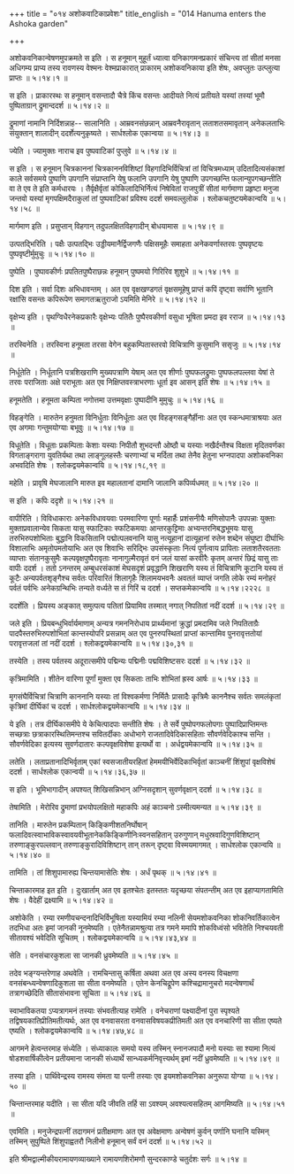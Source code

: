 +++
title = "०१४ अशोकवाटिकाप्रवेशः"
title_english = "014 Hanuma enters the Ashoka garden"

+++


अशोकवनिकान्वेषणमुपक्रमते स इति । स हनूमान् मुहूर्तं ध्यात्वा
वनिकागमनप्रकारं संचिन्त्य तां सीतां मनसा अधिगम्य प्राप्य तस्य रावणस्य
वेश्मनः वेश्मप्राकारात् प्राकारम् अशोकवनिकाया इति शेषः, अवप्लुतः
उत्प्लुत्या प्राप्तः  ॥  ५।१४।१  ॥   

स इति । प्राकारस्थः स हनूमान् वसन्तादौ चैत्रे किंच वसन्तः आदीयते नित्यं
प्रतीयते यस्यां तस्यां भूमौ पुष्पिताग्रान् द्रुमान्ददर्श  ॥  ५।१४।२  ॥   

  

द्रुमाणां नामानि निर्दिशन्नाह-- सालानिति । आम्रवनसंछन्नान्
आम्रवनैरावृतान् लताशतसमावृतान् अनेकलताभिः संयुक्तान् शालादीन्
ददर्शेत्यनुकृष्यते । सार्धश्लोक एकान्वया  ॥  ५।१४।३  ॥   

  

ज्येति । ज्यामुक्तः नाराच इव पुष्पवाटिकां पुप्लुवे  ॥  ५।१४।४  ॥   

  

स इति । स हनूमान् चित्रकाननां चित्रकाननविशिष्टां विहगादिभिर्विचित्रां
तां विचित्रमध्याम् उदितादित्यसंकाशां काले सर्वसमये पुष्पाणि उपगानि
संप्राप्तानि येषु फलानि उपगानि येषु पुष्पाणि उपगच्छन्ति
फलान्युपगच्छन्तीति वा ते एव ते इति कर्मधारयः । तैर्वृक्षैर्वृतां
कोकिलादिभिर्नित्यं निषेवितां राजपुत्रीं सीतां मार्गमाणा प्रहृष्टा मनुजा
जन्तवो यस्यां मृगपक्षिमदैराकुलां तां पुष्पवाटिकां प्रविश्य ददर्श
समवल्लुलोक । श्लोकचतुष्टयमेकान्वयि  ॥  ५।१४।५८  ॥   

  

मार्गमाण इति । प्रसुप्तान् विहगान् तदुपलक्षितविहगादीन् बोधयामास  ॥ 
५।१४।९  ॥   

  

उत्पतद्भिरिति । पक्षैः उत्पतद्भिः उड्डीयमानैर्द्विजगणैः पक्षिसमूहैः
समाहता अनेकवर्णास्तरवः पुष्पवृष्टयः पुष्पवृष्टीर्मुमुचुः  ॥  ५।१४।१०  ॥   

  

पुष्पेति । पुष्पावकीर्णः प्रपतितपुष्पैराछन्नः हनूमान् पुष्पमयो गिरिरिव
शुशुभे  ॥  ५।१४।११  ॥   

  

दिश इति । सर्वा दिशः अभिधावन्तम् । अत एव वृक्षखण्डगतं वृक्षसमूहेषु
प्राप्तं कपिं दृष्ट्वा सर्वाणि भूतानि रक्षांसि वसन्तः कपिरूपेण
समागतऋतुराजो ऽयमिति मेनिरे  ॥  ५।१४।१२  ॥   

  

वृक्षेभ्य इति । पृथग्विधैरनेकप्रकारैः वृक्षेभ्यः पतितैः पुष्पैरवकीर्णा
वसुधा भूषिता प्रमदा इव रराज  ॥  ५।१४।१३  ॥   

  

तरस्विनेति । तरस्विना हनूमता तरसा वेगेन बहुकम्पितास्तरवो विचित्राणि
कुसुमानि ससृजुः  ॥  ५।१४।१४  ॥   

  

निर्धूतेति । निर्धूतानि पत्रशिखराणि मुख्यपत्राणि येषाम् अत एव शीर्णाः
पुष्पफलद्रुमाः पुष्पफलपल्लवा येषां ते तरवः पराजिताः अक्षे पराभूताः अत एव
निक्षिप्तवस्त्राभरणाः धूर्ता इव आसन् इति शेषः  ॥  ५।१४।१५  ॥   

  

हनूमतेति । हनूमता कम्पिता नगोत्तमा उत्तमवृक्षाः पुष्पादीनि मुमुचुः  ॥ 
५।१४।१६  ॥   

  

विहङ्गेति । मारुतेन हनुमता विनिर्धुताः विनिर्धूताः अत एव
विहङ्गसङ्गैर्हीनाः अत एव स्कन्धमात्राश्रयाः अत एव अगमाः गन्तुमयोग्याः
बभूवुः  ॥  ५।१४।१७  ॥   

  

विधूतेति । विधूताः प्रकम्पिताः केशाः यस्याः निपीतौ शुभदन्तौ ओष्ठौ च
यस्याः नखैर्दन्तैश्च विक्षता मृदितवर्णका विगताङ्गरागा युवतिर्यथा तथा
लाङ्गूलहस्तैः चरणाभ्यां च मर्दिता तथा तेनैव हेतुना भग्नपादपा अशोकवनिका
अभवदिति शेषः । श्लोकद्वयमेकान्वयि  ॥  ५।१४।१८,१९  ॥   

  

महेति । प्रावृषि मेघजालानि मारुत इव महालतानां दामानि जालानि कपिर्व्यधमत्
 ॥  ५।१४।२०  ॥   

  

स इति । कपिः ददृशे  ॥  ५।१४।२१  ॥   

  

वापीरिति । विविधाकाराः अनेकविधावयवाः परमवारिणा पूर्णाः महार्हैः
प्रशंसनीयैः मणिसोपानैः उपपन्नाः युक्ताः मुक्ताप्रवालान्येव सिकता यासु
स्फाटिकाः स्फटिकमयाः आन्तरकुट्टिमाः अभ्यन्तरनिबद्धभूमयः यासु
तरुभिरुपशोभिताः बुद्धानि विकसितानि पद्मोत्पलवनानि यासु नत्यूहानां
दात्यूहानां रुतेन शब्देन संघुष्टा दीर्घाभिः विशालाभिः अमृतोपमतोयाभिः अत
एव शिवाभिः सरिद्भिः उपसंस्कृताः नित्यं पूर्णत्वाय प्रापिताः लताशतैरवतताः
व्याप्ताः संतानकुसुमैः कल्पवृक्षपुष्पैरावृताः नानागुल्मैरावृतं वनं जलं
यासां करवीरैः कृतम् अन्तरं छिद्रं यासु ताः वापीः ददर्श । ततो ऽनन्तरम्
अम्बुधरसंकाशं मेघसदृशं प्रवृद्धानि शिखराणि यस्य तं विचित्राणि कूटानि
यस्य तं कूटैः अन्यपर्वतशृङ्गैश्च सर्वतः परिवारितं शिलागृहैः शिलामयभवनैः
अवततं व्याप्तं जगति लोके रम्यं मनोहरं पर्वतं पर्वभिः अनेकग्रन्थिभिः
तन्यते वर्ध्यते स तं गिरिं च ददर्श । सप्तकमेकान्वयि  ॥  ५।१४।२२२८  ॥   

  

ददर्शेति । प्रियस्य अङ्कात् समुत्पत्य पतितां प्रियामिव तस्मात् नगात्
निपतितां नदीं ददर्श  ॥  ५।१४।२९  ॥   

  

जले इति । प्रियबन्धुभिर्वार्यमाणाम् अन्यत्र गमननिरोधाय प्रार्थ्यमानां
क्रुद्धां प्रमदामिव जले निपतिताग्रैः पादपैस्तरुभिरुपशोभितां कान्तस्योपरि
प्रसन्नाम् अत एव पुनरुपस्थितां प्राप्तां कान्तामिव पुनरावृत्ततोयां
परावृत्तजलां तां नदीं ददर्श । श्लोकद्वयमेकान्वयि  ॥  ५।१४।३०,३१  ॥   

  

तस्येति । तस्य पर्वतस्य अदूरात्समीपे पद्मिन्यः पद्मिनीः पद्मविशिष्टसरः
ददर्श  ॥  ५।१४।३२  ॥   

  

कृत्रिमामिति । शीतेन वारिणा पूर्णां मुक्ता एव सिकताः ताभिः शोभितां
ह्रस्व आर्षः  ॥  ५।१४।३३  ॥   

  

मृगसंघैर्विचित्रां चित्राणि काननानि यस्याः तां विश्वकर्मणा निर्मितैः
प्रासादैः कृत्रिमैः काननैश्च सर्वतः समलंकृतां कृत्रिमां दीर्घिकां च
ददर्श । सार्धश्लोकद्वयमेकान्वयि  ॥  ५।१४।३४  ॥   

  

ये इति । तत्र दीर्घिकासमीपे ये केचित्पादपाः सन्तीति शेषः । ते सर्वे
पुष्पोपगफलोपगाः पुष्पादिप्राप्तिमन्तः सच्छत्राः छत्राकारस्थितिमन्तश्च
सवितर्दीकाः अधोभागे राजतादिवेदिकासहिताः सौवर्णवेदिकाश्च सन्ति ।
सौवर्णवेदिका इत्यस्य सुवर्णदातारः कल्पवृक्षविशेषा इत्यर्थो वा ।
अर्धद्वयमेकान्वयि  ॥  ५।१४।३५  ॥   

  

लतेति । लताप्रतानादिभिर्वृताम् एकां स्वसजातीयरहितां
हेममयीभिर्वेदिकाभिर्वृतां काञ्चनीं शिंशुपां वृक्षविशेषं ददर्श ।
सार्धश्लोक एकान्वयी  ॥  ५।१४।३६,३७  ॥   

  

स इति । भूमिभागादीन् अपश्यत् शिखिसन्निभान् अग्निसदृशान् सुवर्णवृक्षान्
ददर्श  ॥  ५।१४।३८  ॥   

  

तेषामिति । मेरोरिव द्रुमाणां प्रभयोपलक्षितो महाकपिः अहं काञ्चनो
ऽस्मीत्यमन्यत  ॥  ५।१४।३९  ॥   

  

तानिति । मारुतेन प्रकम्पितान् किङ्किणीशतनिर्घोषान्
फलादिवत्स्वाभाविकस्वावयवीभूतानेककिङ्किणीनिःस्वनसहितान् उरुगुणान्
मधुस्रवादिगुणविशिष्टान् तरुणाङ्कुरपल्लवान् तरुणाङ्कुरादिविशिष्टान् तान्
तरून् दृष्ट्वा विस्मयमागमत् । सार्धश्लोक एकान्वयि  ॥  ५।१४।४०  ॥   

  

तामिति । तां शिशुपामारुह्य चिन्तयामासेतिः शेषः । अर्धं पृथक्  ॥ 
५।१४।४१ ॥   

  

चिन्ताकारमाह इत इति । दुःखार्ताम् अत एव इतश्चेतः इतस्ततः यदृच्छया
संपतन्तीम् अत एव इहाप्यागतामिति शेषः । वैदेहीं द्रक्ष्यामि  ॥  ५।१४।४२
 ॥   

  

अशोकेति । रम्या रमणीयचन्दनादिभिर्विभूषिता यस्यामियं रम्या नलिनी
सेयमशोकवनिका शोकनिवर्तिकात्वेन तदभिधा अतः इमां जानकी नूनमेष्यति ।
एतेनैतन्नामश्रुत्या तत्र गमने ममापि शोकविध्वंसो भवितेति निश्चयवती
सीतावश्यं भवेदिति सूचितम् । श्लोकद्वयमेकान्वयि  ॥  ५।१४।४३,४४  ॥   

  

सेति । वनसंचारकुशला सा जानकी ध्रुवमेष्यति  ॥  ५।१४।४५  ॥   

  

तदेव भङ्ग्यन्तरेणाह अथवेति । रामचिन्तासु कर्षिता अथवा अत एव अस्य वनस्य
विचक्षणा वनसंबन्ध्यन्वेषणादिकुशला सा सीता वनमेष्यति । एतेन केनचिद्रूपेण
कश्चिद्रामानुचरो मदन्वेषणार्थं तत्रागच्छेदिति सीतासंभावना सूचिता  ॥ 
५।१४।४६  ॥   

  

स्वाभाविकतया ऽप्यत्रागमनं तस्याः संभवतीत्याह रामेति । वनेचराणां
पक्ष्यादीनां पुरा स्पृश्यते तद्विषयकातिप्रीतिमतीत्यर्थः, अत एव वनवासरता
वनवासविषयकप्रीतिमती अत एव वनचारिणी सा सीता एष्यते एष्यति ।
श्लोकद्वयमेकान्वयि  ॥  ५।१४।४७,४८  ॥   

  

आगमने हेत्वन्तरमाह संध्येति । संध्याकालः समयो यस्य तस्मिन् स्नानजपादौ
मनो यस्याः सा श्यामा नित्यं षोडशवार्षिकीत्वेन प्रतीयमाना जानकी
संध्यार्थे सान्ध्यकर्मनिवृत्त्यर्थम् इमां नदीं ध्रुवमेष्यति  ॥  ५।१४।४९
 ॥   

  

तस्या इति । पार्थिवेन्द्रस्य रामस्य संमता या पत्नी तस्याः एव इयमशोकवनिका
अनुरूपा योग्या  ॥  ५।१४।५०  ॥   

  

चिन्तान्तरमाह यदीति । सा सीता यदि जीवति तर्हि सा ऽवश्यम् अवश्यत्वसहितम्
आगमिष्यति  ॥  ५।१४।५१  ॥   

  

एवमिति । मनुजेन्द्रपत्नीं तदागमनं प्रतीक्षमाणः अत एव अवेक्षमाणः अन्वेषणं
कुर्वन् पर्णानि घनानि यस्मिन् तस्मिन् सुपुष्पिते शिंशुपाह्वतरौ निलीनो
हनूमान् सर्वं वनं ददर्श  ॥  ५।१४।५२  ॥   

  

इति श्रीमद्वाल्मीकीयरामायणव्याख्याने रामायणशिरोमणौ सुन्दरकाण्डे चतुर्दशः
सर्गः  ॥  ५।१४  ॥   

  


